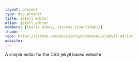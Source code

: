 ```yaml
---
layout: project
type: dsg_project
title: Jekyll Editor
alias: jekyll_editor
members: [charis_dimos, stavros_tsourlidakis]
thumb:
repo: https://github.com/DecisionSystemsGroup/jekyll-editor
website:
---
```

A simple editor for the DSG jekyll based website
